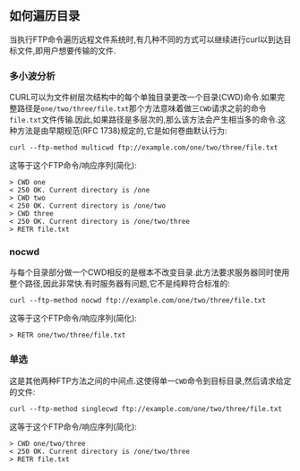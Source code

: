 
## 如何遍历目录

当执行FTP命令遍历远程文件系统时,有几种不同的方式可以继续进行curl以到达目标文件,即用户想要传输的文件.

### 多小波分析

CURL可以为文件树层次结构中的每个单独目录更改一个目录(CWD)命令.如果完整路径是`one/two/three/file.txt`那个方法意味着做三`CWD`请求之前的命令`file.txt`文件传输.因此,如果路径是多层次的,那么该方法会产生相当多的命令.这种方法是由早期规范(RFC 1738)规定的,它是如何卷曲默认行为:

```
curl --ftp-method multicwd ftp://example.com/one/two/three/file.txt
```

这等于这个FTP命令/响应序列(简化):

```
> CWD one
< 250 OK. Current directory is /one
> CWD two
< 250 OK. Current directory is /one/two
> CWD three
< 250 OK. Current directory is /one/two/three
> RETR file.txt
```

### nocwd

与每个目录部分做一个CWD相反的是根本不改变目录.此方法要求服务器同时使用整个路径,因此非常快.有时服务器有问题,它不是纯粹符合标准的:

```
curl --ftp-method nocwd ftp://example.com/one/two/three/file.txt
```

这等于这个FTP命令/响应序列(简化):

```
> RETR one/two/three/file.txt
```

### 单选

这是其他两种FTP方法之间的中间点.这使得单一`CWD`命令到目标目录,然后请求给定的文件:

```
curl --ftp-method singlecwd ftp://example.com/one/two/three/file.txt
```

这等于这个FTP命令/响应序列(简化):

```
> CWD one/two/three
< 250 OK. Current directory is /one/two/three
> RETR file.txt
```
